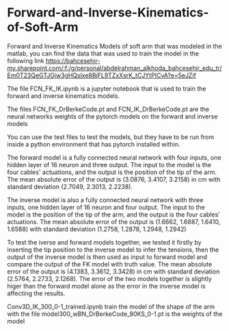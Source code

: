 # Forward-and-Inverse-Kinematics-of-Soft-Arm
Forward and Inverse Kinematics Models of soft arm that was modeled in the matlab, you can find the data that was used to train the model in the following link
https://bahcesehir-my.sharepoint.com/:f:/g/personal/abdelrahman_alkhoda_bahcesehir_edu_tr/Em0T23QeGTJGjw3gHQslxe8BjFL9TZxXsrK_tCJYtPICvA?e=5eJZif

The file FCN_FK_IK.ipynb is a jupyter notebook that is used to train the forward and inverse kinematics models.

The files FCN_FK_DrBerkeCode.pt and FCN_IK_DrBerkeCode.pt are the neural networks weights of the pytorch models on the forward and inverse models

You can use the test files to test the models, but they have to be run from inside a python environment that has pytorch installed within.

The forward model is a fully connected neural network with four inputs, one hidden layer of 16 neuron and three output. The input to the model is the four cables' actuations, and the output is the position of the tip of the arm. The mean absolute error of the output is (3.0876, 3.4107, 3.2158) in cm with standard deviation (2.7049, 2.3013, 2.2238).

The inverse model is also a fully connected neural network with three inputs, one hidden layer of 16 neuron and four output. The input to the model is the position of the tip of the arm, and the output is the four cables' actuations. The mean absolute error of the output is (1.6662, 1.6887, 1.6410, 1.6588) with standard deviation (1.2758, 1.2878, 1.2948, 1.2942)

To test the iverse and forward models together, we tested it firstly by inserting the tip position to the inverse model to infer the tensions, then the output of the inverse model is then used as input to forward model and compare the output of the FK model with truth value. The mean absolute error of the output is (4.1383, 3.3612, 3.3428) in cm with standard deviation (2.5764, 2.2733, 2.1268). The error of the two models together is slightly higer than the forward model alone as the error in the inverse model is affecting the results. 


Conv3D_IK_300_0-1_trained.ipynb train the model of the shape of the arm with the file model300_wBN_DrBerkeCode_80KS_0-1.pt is the weights of the model
